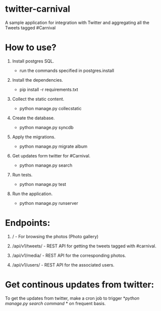 twitter-carnival
================

A sample application for integration with Twitter and aggregating all the Tweets tagged #Carnival


How to use?
============
1. Install postgres SQL.
    * run the commands specified in postgres.install

2. Install the dependencies.
    * pip install -r requirements.txt

3. Collect the static content.
    * python manage.py collecstatic

4. Create the database.
    * python manage.py syncdb

5. Apply the migrations.
    * python manage.py migrate album
  
6. Get updates form twitter for #Carnival.
    * python manage.py search

7. Run tests.
    * python manage.py test

8. Run the application.
    * python manage.py runserver



Endpoints:
==============

1. / - For browsing the photos (Photo gallery)

2. /api/v1/tweets/ - REST API for getting the tweets tagged with #carnival.

3. /api/v1/media/  - REST API for the corresponding photos.

4. /api/v1/users/  - REST API for the associated users.



Get continous updates from twitter:
====================================

To get the updates from twitter, make a cron job to trigger *_python manage.py search command_ * on frequent basis.
